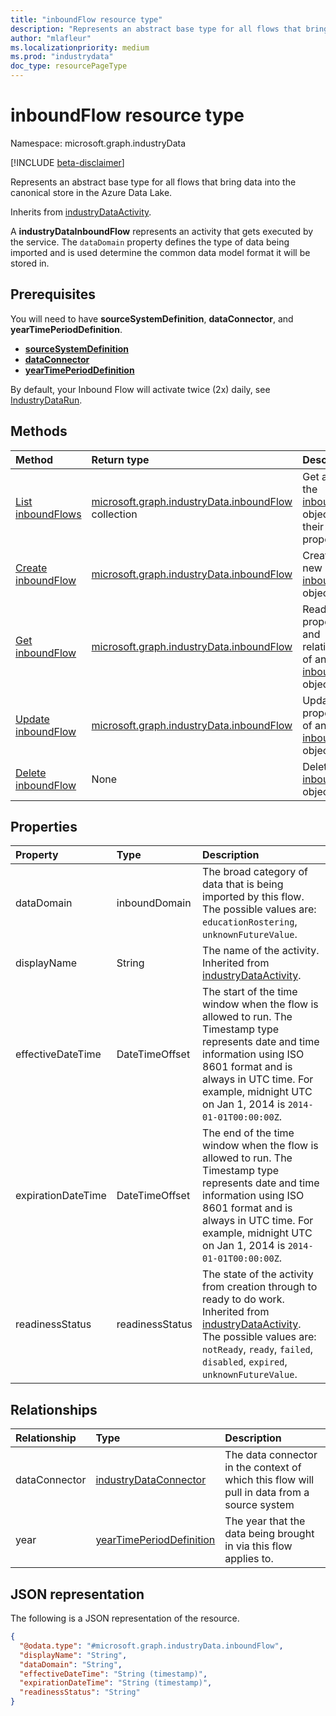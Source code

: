 ```yaml
---
title: "inboundFlow resource type"
description: "Represents an abstract base type for all flows that bring data into the canonical store in the Azure Data Lake."
author: "mlafleur"
ms.localizationpriority: medium
ms.prod: "industrydata"
doc_type: resourcePageType
---
```


# inboundFlow resource type

Namespace: microsoft.graph.industryData

[!INCLUDE [beta-disclaimer](../../includes/beta-disclaimer.md)]

Represents an abstract base type for all flows that bring data into the canonical store in the Azure Data Lake.

Inherits from [industryDataActivity](../resources/industrydata-industrydataactivity.md).

A **industryDataInboundFlow** represents an activity that gets executed by the service. The `dataDomain` property defines the type of data being imported and is used determine the common data model format it will be stored in.

## Prerequisites

You will need to have **sourceSystemDefinition**, **dataConnector**, and **yearTimePeriodDefinition**.

- **[sourceSystemDefinition](../api/industrydata-industrydataroot-post-sourcesystems.md)**
- **[dataConnector](../api/industrydata-industrydataroot-post-dataconnectors.md)**
- **[yearTimePeriodDefinition](../api/industrydata-industrydataroot-post-years.md)**

By default, your Inbound Flow will activate twice (2x) daily, see [IndustryDataRun](industrydata-industrydatarun.md).

## Methods

| Method                                                                            | Return type                                                                                     | Description                                                                                                 |
| :-------------------------------------------------------------------------------- | :---------------------------------------------------------------------------------------------- | :---------------------------------------------------------------------------------------------------------- |
| [List inboundFlows](../api/industrydata-industrydataroot-list-inboundflows.md)    | [microsoft.graph.industryData.inboundFlow](../resources/industrydata-inboundflow.md) collection | Get a list of the [inboundFlow](../resources/industrydata-inboundflow.md) objects and their properties.     |
| [Create inboundFlow](../api/industrydata-industrydataroot-post-inboundflows.md)   | [microsoft.graph.industryData.inboundFlow](../resources/industrydata-inboundflow.md)            | Create a new [inboundFlow](../resources/industrydata-inboundflow.md) object.                                |
| [Get inboundFlow](../api/industrydata-inboundflow-get.md)                         | [microsoft.graph.industryData.inboundFlow](../resources/industrydata-inboundflow.md)            | Read the properties and relationships of an [inboundFlow](../resources/industrydata-inboundflow.md) object. |
| [Update inboundFlow](../api/industrydata-inboundflow-update.md)                   | [microsoft.graph.industryData.inboundFlow](../resources/industrydata-inboundflow.md)            | Update the properties of an [inboundFlow](../resources/industrydata-inboundflow.md) object.                 |
| [Delete inboundFlow](../api/industrydata-industrydataroot-delete-inboundflows.md) | None                                                                                            | Delete an [inboundFlow](../resources/industrydata-inboundflow.md) object.                                  |

## Properties

| Property           | Type            | Description                                                                                                                                                                                                                                                       |
| :----------------- | :-------------- | :---------------------------------------------------------------------------------------------------------------------------------------------------------------------------------------------------------------------------------------------------------------- |
| dataDomain         | inboundDomain   | The broad category of data that is being imported by this flow. The possible values are: `educationRostering`, `unknownFutureValue`.                                                                                                                               |
| displayName        | String          | The name of the activity. Inherited from [industryDataActivity](../resources/industrydata-industrydataactivity.md).                                                                                                                                                    |
| effectiveDateTime  | DateTimeOffset  | The start of the time window when the flow is allowed to run. The Timestamp type represents date and time information using ISO 8601 format and is always in UTC time. For example, midnight UTC on Jan 1, 2014 is `2014-01-01T00:00:00Z`.                                                                                                                                                                                    |
| expirationDateTime | DateTimeOffset  | The end of the time window when the flow is allowed to run. The Timestamp type represents date and time information using ISO 8601 format and is always in UTC time. For example, midnight UTC on Jan 1, 2014 is `2014-01-01T00:00:00Z`.                                                                                                                                                                                      |
| readinessStatus    | readinessStatus | The state of the activity from creation through to ready to do work. Inherited from [industryDataActivity](../resources/industrydata-industrydataactivity.md). The possible values are: `notReady`, `ready`, `failed`, `disabled`, `expired`, `unknownFutureValue`. |

## Relationships

| Relationship  | Type                                                                              | Description                                                                                 |
| :------------ | :-------------------------------------------------------------------------------- | :------------------------------------------------------------------------------------------ |
| dataConnector | [industryDataConnector](../resources/industrydata-industrydataconnector.md)       | The data connector in the context of which this flow will pull in data from a source system |
| year          | [yearTimePeriodDefinition](../resources/industrydata-yeartimeperioddefinition.md) | The year that the data being brought in via this flow applies to. |

## JSON representation

The following is a JSON representation of the resource.

<!-- {
  "blockType": "resource",
  "keyProperty": "id",
  "@odata.type": "microsoft.graph.industryData.inboundFlow",
  "baseType": "microsoft.graph.industryData.industryDataActivity",
  "openType": false
}
-->

```json
{
  "@odata.type": "#microsoft.graph.industryData.inboundFlow",
  "displayName": "String",
  "dataDomain": "String",
  "effectiveDateTime": "String (timestamp)",
  "expirationDateTime": "String (timestamp)",
  "readinessStatus": "String"
}
```
